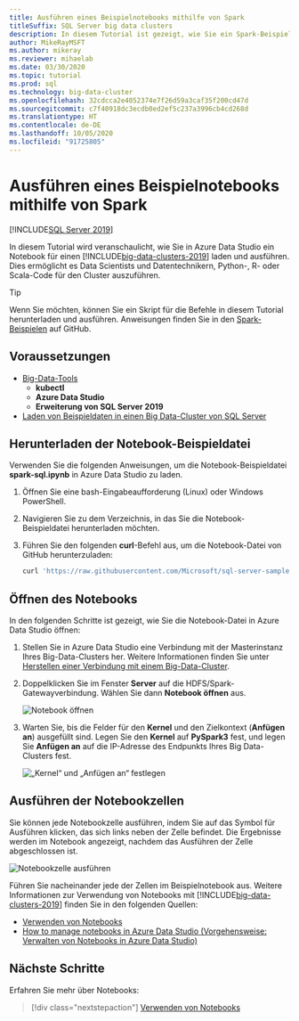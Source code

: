 ```yaml
---
title: Ausführen eines Beispielnotebooks mithilfe von Spark
titleSuffix: SQL Server big data clusters
description: In diesem Tutorial ist gezeigt, wie Sie ein Spark-Beispielnotebook für einen Big Data-Cluster für SQL Server 2019 laden und ausführen können.
author: MikeRayMSFT
ms.author: mikeray
ms.reviewer: mihaelab
ms.date: 03/30/2020
ms.topic: tutorial
ms.prod: sql
ms.technology: big-data-cluster
ms.openlocfilehash: 32cdcca2e4052374e7f26d59a3caf35f200cd47d
ms.sourcegitcommit: c7f40918dc3ecdb0ed2ef5c237a3996cb4cd268d
ms.translationtype: HT
ms.contentlocale: de-DE
ms.lasthandoff: 10/05/2020
ms.locfileid: "91725805"
---
```

# <a name="run-a-sample-notebook-using-spark"></a>Ausführen eines Beispielnotebooks mithilfe von Spark

[!INCLUDE[SQL Server 2019](../includes/applies-to-version/sqlserver2019.md)]

In diesem Tutorial wird veranschaulicht, wie Sie in Azure Data Studio ein Notebook für einen [!INCLUDE[big-data-clusters-2019](../includes/ssbigdataclusters-ver15.md)] laden und ausführen. Dies ermöglicht es Data Scientists und Datentechnikern, Python-, R- oder Scala-Code für den Cluster auszuführen.

> [!TIP]
> Wenn Sie möchten, können Sie ein Skript für die Befehle in diesem Tutorial herunterladen und ausführen. Anweisungen finden Sie in den [Spark-Beispielen](https://github.com/Microsoft/sql-server-samples/tree/master/samples/features/sql-big-data-cluster/spark) auf GitHub.

## <a name="prerequisites"></a><a id="prereqs"></a> Voraussetzungen

- [Big-Data-Tools](deploy-big-data-tools.md)
   - **kubectl**
   - **Azure Data Studio**
   - **Erweiterung von SQL Server 2019**
- [Laden von Beispieldaten in einen Big Data-Cluster von SQL Server](tutorial-load-sample-data.md)

## <a name="download-the-sample-notebook-file"></a>Herunterladen der Notebook-Beispieldatei

Verwenden Sie die folgenden Anweisungen, um die Notebook-Beispieldatei **spark-sql.ipynb** in Azure Data Studio zu laden.

1. Öffnen Sie eine bash-Eingabeaufforderung (Linux) oder Windows PowerShell.

1. Navigieren Sie zu dem Verzeichnis, in das Sie die Notebook-Beispieldatei herunterladen möchten.

1. Führen Sie den folgenden **curl**-Befehl aus, um die Notebook-Datei von GitHub herunterzuladen:

   ```bash
   curl 'https://raw.githubusercontent.com/Microsoft/sql-server-samples/master/samples/features/sql-big-data-cluster/spark/data-loading/transform-csv-files.ipynb' -o transform-csv-files.ipynb
   ```

## <a name="open-the-notebook"></a>Öffnen des Notebooks

In den folgenden Schritte ist gezeigt, wie Sie die Notebook-Datei in Azure Data Studio öffnen:

1. Stellen Sie in Azure Data Studio eine Verbindung mit der Masterinstanz Ihres Big-Data-Clusters her. Weitere Informationen finden Sie unter [Herstellen einer Verbindung mit einem Big-Data-Cluster](connect-to-big-data-cluster.md).

1. Doppelklicken Sie im Fenster **Server** auf die HDFS/Spark-Gatewayverbindung. Wählen Sie dann **Notebook öffnen** aus.

   ![Notebook öffnen](media/notebook-tutorial-spark/azure-data-studio-open-notebook.png)

1. Warten Sie, bis die Felder für den **Kernel** und den Zielkontext (**Anfügen an**) ausgefüllt sind. Legen Sie den **Kernel** auf **PySpark3** fest, und legen Sie **Anfügen an** auf die IP-Adresse des Endpunkts Ihres Big Data-Clusters fest.

   ![„Kernel“ und „Anfügen an“ festlegen](media/notebook-tutorial-spark/set-kernel-and-attach-to.png)

## <a name="run-the-notebook-cells"></a>Ausführen der Notebookzellen

Sie können jede Notebookzelle ausführen, indem Sie auf das Symbol für Ausführen klicken, das sich links neben der Zelle befindet. Die Ergebnisse werden im Notebook angezeigt, nachdem das Ausführen der Zelle abgeschlossen ist.

![Notebookzelle ausführen](media/notebook-tutorial-spark/run-notebook-cell.png)

Führen Sie nacheinander jede der Zellen im Beispielnotebook aus. Weitere Informationen zur Verwendung von Notebooks mit [!INCLUDE[big-data-clusters-2019](../includes/ssbigdataclusters-ss-nover.md)] finden Sie in den folgenden Quellen:

- [Verwenden von Notebooks](../azure-data-studio/notebooks/notebooks-guidance.md)
- [How to manage notebooks in Azure Data Studio (Vorgehensweise: Verwalten von Notebooks in Azure Data Studio)](notebooks-manage-bdc.md)

## <a name="next-steps"></a>Nächste Schritte

Erfahren Sie mehr über Notebooks:
> [!div class="nextstepaction"]
> [Verwenden von Notebooks](../azure-data-studio/notebooks/notebooks-guidance.md)